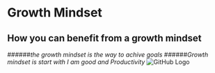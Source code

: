 # Growth Mindset
## How you can benefit from a growth mindset
  ######*the growth mindset is the way to achive goals* 
  ######*Growth mindset is start with I am good and Productivity* 
![GitHub Logo](https://3kllhk1ibq34qk6sp3bhtox1-wpengine.netdna-ssl.com/wp-content/uploads/2015/11/growth-mindset.png) 


